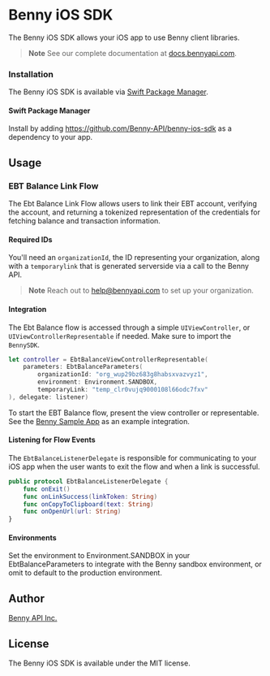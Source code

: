 # Benny iOS SDK 
The Benny iOS SDK allows your iOS app to use Benny client libraries.

> **Note**
> See our complete documentation at [docs.bennyapi.com](https://docs.bennyapi.com).

### Installation 

The Benny iOS SDK is available via [Swift Package Manager](https://www.swift.org/documentation/package-manager/).

#### Swift Package Manager
Install by adding https://github.com/Benny-API/benny-ios-sdk as a dependency to your app. 

## Usage 

### EBT Balance Link Flow

The Ebt Balance Link Flow allows users to link their EBT account, verifying the account, and
returning a tokenized representation of the credentials for fetching balance and transaction
information.

#### Required IDs
You'll need an `organizationId`, the ID representing your organization, along with
a `temporarylink` that is generated serverside via a call to the Benny API.

> **Note**
> Reach out to [help@bennyapi.com](help@bennyapi.com) to set up your organization.

#### Integration 
The Ebt Balance flow is accessed through a simple `UIViewController`, or `UIViewControllerRepresentable` if needed. Make sure to import
the `BennySDK`.
 
```swift
let controller = EbtBalanceViewControllerRepresentable(
    parameters: EbtBalanceParameters(
        organizationId: "org_wup29bz683g8habsxvazvyz1",
        environment: Environment.SANDBOX,
        temporaryLink: "temp_clr0vujq9000108l66odc7fxv"
), delegate: listener)
```

To start the EBT Balance flow, present the view controller or representable. 
See the [Benny Sample App](https://github.com/Benny-API/benny-ios-sdk/blob/main/benny-sample-app/bennysampleapp/ContentView.swift) as an example integration.

#### Listening for Flow Events
The `EbtBalanceListenerDelegate` is responsible for communicating to your iOS app when the user wants to exit the flow and when a link is successful.

```swift
public protocol EbtBalanceListenerDelegate {
    func onExit()
    func onLinkSuccess(linkToken: String)
    func onCopyToClipboard(text: String)
    func onOpenUrl(url: String)
}
```

#### Environments 
Set the environment to Environment.SANDBOX in your EbtBalanceParameters to integrate with the Benny sandbox environment, or omit to default to the production environment.

## Author
[Benny API Inc.](bennyapi.com)

## License 
The Benny iOS SDK is available under the MIT license.
